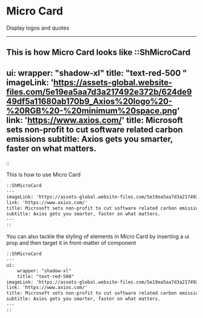 # Micro Card
Display logos and quotes 
____

This is how Micro Card looks like
::ShMicroCard
---
ui:
    wrapper: "shadow-xl"
    title: "text-red-500 "
imageLink: 'https://assets-global.website-files.com/5e19ea5aa7d3a217492e372b/624de949df5a11680ab170b9_Axios%20logo%20-%20RGB%20-%20minimum%20space.png'
link: 'https://www.axios.com/'
title: Microsoft sets non-profit to cut software related carbon emissions 
subtitle: Axios gets you smarter, faster on what matters.
---
::

This is how to use Micro Card
```md
::ShMicroCard
---
imageLink: 'https://assets-global.website-files.com/5e19ea5aa7d3a217492e372b/624de949df5a11680ab170b9_Axios%20logo%20-%20RGB%20-%20minimum%20space.png'
link: 'https://www.axios.com/'
title: Microsoft sets non-profit to cut software related carbon emissions
subtitle: Axios gets you smarter, faster on what matters.
---
::
```

You can also tackle the styling of elements in Micro Card by inserting a ui prop and then target it in front-matter of component

```md
::ShMicroCard
---
ui:
    wrapper: "shadow-xl"
    title: "text-red-500"
imageLink: 'https://assets-global.website-files.com/5e19ea5aa7d3a217492e372b/624de949df5a11680ab170b9_Axios%20logo%20-%20RGB%20-%20minimum%20space.png'
link: 'https://www.axios.com/'
title: Microsoft sets non-profit to cut software related carbon emissions
subtitle: Axios gets you smarter, faster on what matters.
---
::
```